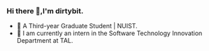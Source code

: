 ### Hi there 👋,I'm dirtybit.

- 🏫 A Third-year Graduate Student | NUIST.
- 💼 I am currently an intern in the Software Technology Innovation Department at TAL.
